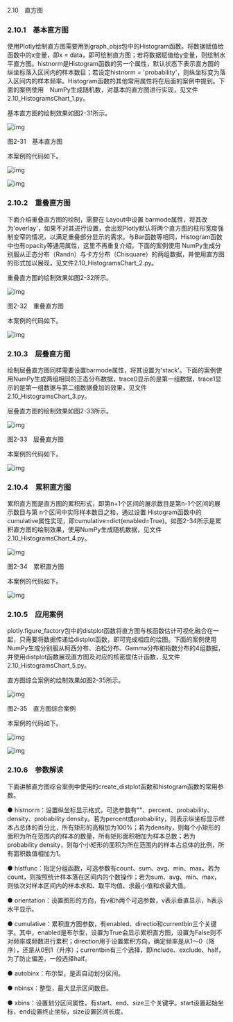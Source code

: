 2.10　直方图

### 2.10.1　基本直方图

使用Plotly绘制直方图需要用到graph_objs包中的Histogram函数。将数据赋值给函数中的x变量，即x = data，即可绘制直方图；若将数据赋值给y变量，则绘制水平直方图。histnorm是Histogram函数的另一个属性，默认状态下表示直方图的纵坐标落入区间内的样本数目；若设定histnorm = 'probability'，则纵坐标变为落入区间内的样本频率。Histogram函数的其他常用属性将在后面的案例中提到。下面的案例使用　NumPy生成随机数，对基本的直方图进行实现，见文件2.10_HistogramsChart_1.py。

基本直方图的绘制效果如图2-31所示。

![img](https://cdn.nlark.com/yuque/0/2022/jpeg/21473765/1644303400879-2dddddf9-236c-4e0d-861d-3eefdf94644c.jpeg)

图2-31　基本直方图

本案例的代码如下。

![img](https://cdn.nlark.com/yuque/0/2022/jpeg/21473765/1644303401377-dfd10fdf-3384-4f48-a028-1d9c4fd7f698.jpeg)

![img](https://cdn.nlark.com/yuque/0/2022/jpeg/21473765/1644303402023-f89a0963-e135-4f56-8640-7f9881e8f5b3.jpeg)

### 2.10.2　重叠直方图

下面介绍重叠直方图的绘制，需要在 Layout中设置 barmode属性，将其改为'overlay'，如果不对其进行设置，会出现Plotly默认将两个直方图的柱形宽度强制变窄的情况，以满足重叠部分显示的需求。与Bar函数等相同，Histogram函数中也有opacity等通用属性，这里不再重复介绍。下面的案例使用 NumPy生成分别服从正态分布（Randn）与卡方分布（Chisquare）的两组数据，并使用直方图的形式加以展现，见文件2.10_HistogramsChart_2.py。

重叠直方图的绘制效果如图2-32所示。

![img](https://cdn.nlark.com/yuque/0/2022/jpeg/21473765/1644303402446-c0dc2599-6a8f-4afd-aa48-b386d43f28d1.jpeg)

图2-32　重叠直方图

本案例的代码如下。

![img](https://cdn.nlark.com/yuque/0/2022/jpeg/21473765/1644303402951-ecd04004-11ce-49a9-992f-a5dd3079c243.jpeg)

### 2.10.3　层叠直方图

绘制层叠直方图同样需要设置barmode属性，将其设置为'stack'。下面的案例使用NumPy生成两组相同的正态分布数据，trace0显示的是第一组数据，trace1显示的是第一组数据与第二组数据叠加的效果，见文件2.10_HistogramsChart_3.py。

层叠直方图的绘制效果如图2-33所示。

![img](https://cdn.nlark.com/yuque/0/2022/jpeg/21473765/1644303403347-951755a2-c11b-435d-8e39-138d5d9a86ec.jpeg)

图2-33　层叠直方图

本案例的代码如下。

![img](https://cdn.nlark.com/yuque/0/2022/jpeg/21473765/1644303403972-184d4c12-786d-4136-aadb-efe13213d11d.jpeg)

### 2.10.4　累积直方图

累积直方图是直方图的累积形式，即第n+1个区间的展示数目是第n-1个区间的展示数目与第 n个区间中实际样本数目之和，通过设置 Histogram函数中的cumulative属性实现，即cumulative=dict(enabled=True)。如图2-34所示是累积直方图的绘制效果，使用NumPy生成随机数据，见文件2.10_HistogramsChart_4.py。

![img](https://cdn.nlark.com/yuque/0/2022/jpeg/21473765/1644303404504-1fdf4584-9ce6-4974-aba3-bd3295237fbb.jpeg)

图2-34　累积直方图

本案例的代码如下。

![img](https://cdn.nlark.com/yuque/0/2022/jpeg/21473765/1644303405052-645ad062-676e-4796-b3c2-9fe914382831.jpeg)

### 2.10.5　应用案例

plotly.figure_factory包中的distplot函数将直方图与核函数估计可视化融合在一起，只需要将数据传递给distplot函数，即可完成相应的绘图。下面的案例使用NumPy生成分别服从柯西分布、泊松分布、Gamma分布和指数分布的4组数据，并使用distplot函数展现直方图及对应的核密度估计函数，见文件2.10_HistogramsChart_5.py。

直方图综合案例的绘制效果如图2-35所示。

![img](https://cdn.nlark.com/yuque/0/2022/jpeg/21473765/1644303405485-fd21085f-cfaf-4bd5-b58d-c6672c719f45.jpeg)

图2-35　直方图综合案例

本案例的代码如下。

![img](https://cdn.nlark.com/yuque/0/2022/jpeg/21473765/1644303406069-bfef3c60-c817-4556-8aff-305f68c230d4.jpeg)

![img](https://cdn.nlark.com/yuque/0/2022/jpeg/21473765/1644303406631-be92092e-8d3d-4604-97f0-7d3cbcefdb65.jpeg)

### 2.10.6　参数解读

下面讲解直方图综合案例中使用的create_distplot函数和histogram函数的常用参数。

● histnorm：设置纵坐标显示格式，可选参数有""、percent、probability、density、probability density。若为percent或probability，则表示纵坐标显示样本占总体的百分比，所有矩形的高相加为100%；若为density，则每个小矩形的面积为所在范围内的样本的数量，所有矩形面积相加为样本总数；若为probability density，则每个小矩形的面积为所在范围内的样本占总体的比例，所有面积数值相加为1。

● histfunc：指定分组函数，可选参数有count、sum、avg、min、max。若为count，则按照统计样本落在区间内的个数操作；若为sum、avg、min、max，则依次对样本区间内的样本求和、取平均值、求最小值和求最大值。

● orientation：设置图形的方向，有v和h两个可选参数，v表示垂直显示，h表示水平显示。

● cumulative：累积直方图参数，有enabled、directio和currentbin三个关键字。其中，enabled是布尔型，设置为True会显示累积直方图，设置为False则不对频率或频数进行累积；direction用于设置累积方向，确定频率是从1～0（降序），还是从0到1（升序）；currentbin有三个选择，即include、exclude、half，为了防止偏差，一般选择half。

● autobinx：布尔型，是否自动划分区间。

● nbinsx：整型，最大显示区间数目。

● xbins：设置划分区间属性，有start、end、size三个关键字。start设置起始坐标，end设置终止坐标，size设置区间长度。
